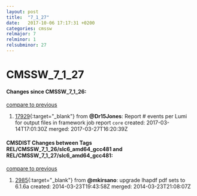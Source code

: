 ```yaml
---
layout: post
title:  "7_1_27"
date:   2017-10-06 17:17:31 +0200
categories: cmssw
relmajor: 7
relminor: 1
relsubminor: 27
---
```


# CMSSW_7_1_27
#### Changes since CMSSW_7_1_26:
[compare to previous](https://github.com/cms-sw/cmssw/compare/CMSSW_7_1_26...CMSSW_7_1_27)



1. [17929](http://github.com/cms-sw/cmssw/pull/17929){:target="_blank"}  from **@Dr15Jones**: Report # events per Lumi for output files in framework job report `core`  created: 2017-03-14T17:01:30Z merged: 2017-03-27T16:20:39Z

#### CMSDIST Changes between Tags REL/CMSSW_7_1_26/slc6_amd64_gcc481 and REL/CMSSW_7_1_27/slc6_amd64_gcc481:
[compare to previous](https://github.com/cms-sw/cmsdist/compare/REL/CMSSW_7_1_26/slc6_amd64_gcc481...REL/CMSSW_7_1_27/slc6_amd64_gcc481)



1. [2985](http://github.com/cms-sw/cmssw/pull/2985){:target="_blank"}  from **@mkirsano**: upgrade lhapdf pdf sets to 6.1.6a created: 2014-03-23T19:43:58Z merged: 2014-03-23T21:08:07Z
